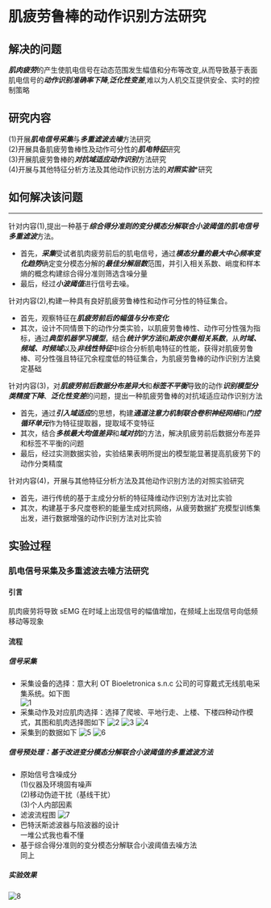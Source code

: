 # 肌疲劳鲁棒的动作识别方法研究
## 解决的问题
***肌肉疲劳***的产生使肌电信号在动态范围发生幅值和分布等改变,从而导致基于表面肌电信号的***动作识别准确率下降***,***泛化性变差***,难以为人机交互提供安全、实时的控制策略
## 研究内容
(1)开展***肌电信号采集***与***多重滤波去噪***方法研究  
(2)开展具备肌疲劳鲁棒性及动作可分性的***肌电特征***研究  
(3)开展肌疲劳鲁棒的***对抗域适应动作识别***方法研究  
(4)开展与其他特征分析方法及其他动作识别方法的***对照实验****研究  
## 如何解决该问题
---
针对内容(1),提出一种基于***综合得分准则的变分模态分解联合小波阈值的肌电信号多重滤波***方法。  
- 首先，***采集***受试者肌肉疲劳前后的肌电信号，通过***模态分量的最大中心频率变化趋势***确定变分模态分解的***最佳分解层数***范围，并引入相关系数、峭度和样本熵的概念构建综合得分准则筛选含噪分量  
- 最后，经过***小波阈值***进行信号去噪。

针对内容(2),构建一种具有良好肌疲劳鲁棒性和动作可分性的特征集合。  
- 首先，观察特征在***肌疲劳前后的幅值与分布变化***  
- 其次，设计不同情景下的动作分类实验，以肌疲劳鲁棒性、动作可分性强为指标，通过***典型机器学习模型***，结合***统计学方法***和***斯皮尔曼相关系数***，从***时域、频域、时频域***以及***非线性特征***中综合分析肌电特征的性能，获得对肌疲劳鲁棒、可分性强且特征冗余程度低的特征集合，为肌疲劳鲁棒的动作识别方法奠定基础

针对内容(3)，对***肌疲劳前后数据分布差异大***和***标签不平衡***导致的动作***识别模型分类精度下降***、***泛化性变差***的问题，提出一种肌疲劳鲁棒的对抗域适应动作识别方法  
- 首先，通过***引入域适应***的思想，构建***通道注意力机制联合卷积神经网络***和***门控循环单元***作为特征提取器，提取域不变特征  
- 其次，结合***多核最大均值差异***和***域对抗***的方法，解决肌疲劳前后数据分布差异和标签不平衡的问题  
- 最后，经过实测数据实验，实验结果表明所提出的模型能显著提高肌疲劳下的动作分类精度

针对内容(4)，开展与其他特征分析方法及其他动作识别方法的对照实验研究  
- 首先，进行传统的基于主成分分析的特征降维动作识别方法对比实验  
- 其次，构建基于多尺度卷积的能量生成对抗网络，从疲劳数据扩充模型训练集出发，进行数据增强的动作识别方法对比实验
## 实验过程
### 肌电信号采集及多重滤波去噪方法研究
#### 引言  
肌肉疲劳将导致 sEMG 在时域上出现信号的幅值增加，在频域上出现信号向低频移动等现象
#### 流程
##### 信号采集
- 采集设备的选择：意大利 OT Bioeletronica s.n.c 公司的可穿戴式无线肌电采集系统。如下图  
![1](https://github.com/user-attachments/assets/5bc267cd-cce7-47e2-8189-28c51e020470)
- 采集动作及对应肌肉选择：选择了爬坡、平地行走、上楼、下楼四种动作模式，其图和肌肉选择图如下
![2](https://github.com/user-attachments/assets/75650da4-b5c9-4164-8649-a04571a4d2bf)
![3](https://github.com/user-attachments/assets/e2261d78-192b-43ae-b92f-e5091d114d65)
![4](https://github.com/user-attachments/assets/acb562e1-ca5b-4a85-83cc-22a4ce0174e1)
- 采集到的数据如下
![5](https://github.com/user-attachments/assets/36147a4f-7bfd-4eb2-9da3-79eae23d8f85)
![6](https://github.com/user-attachments/assets/3eb7dddb-8abd-4f91-89aa-aa36bfcd0af4)
##### 信号预处理：基于改进变分模态分解联合小波阈值的多重滤波方法
- 原始信号含噪成分  
(1)仪器及环境固有噪声  
(2)移动伪迹干扰（基线干扰）  
(3)个人内部因素
- 滤波流程图
![7](https://github.com/user-attachments/assets/256a3849-04b3-4dc0-b42a-0fefd7d3bc30)
- 巴特沃斯滤波器与陷波器的设计  
一堆公式我也看不懂  
- 基于综合得分准则的变分模态分解联合小波阈值去噪方法  
同上
##### 实验效果
![8](https://github.com/user-attachments/assets/01797f1f-68e5-49dd-8fc2-e7d90e155503)

